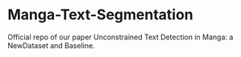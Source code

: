 # Manga-Text-Segmentation
Official repo of our paper Unconstrained Text Detection in Manga: a NewDataset and Baseline.
